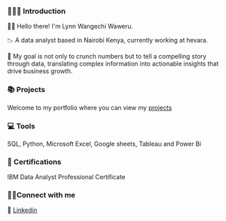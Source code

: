 <h3>🙋🏾‍♀️ Introduction</h3>

👋🏾 Hello there! I'm Lynn Wangechi Waweru.

📉 A data analyst based in Nairobi Kenya, currently working at hevara.

💼 My goal is not only to crunch numbers but to tell a compelling story through data, translating complex information into actionable insights that drive business growth.


<h3>📚 Projects</h3>

Welcome to my portfolio where you can view my [projects](https://github.com/Wangechi-waweru/Portfolio/blob/main/README.md)


<h3>💻 Tools</h3>

SQL, Python, Microsoft Excel, Google sheets, Tableau and Power Bi


<h3>📜 Certifications</h3> 

IBM Data Analyst Professional Certificate


<h3>🤝🏾Connect with me</h3>

📩 [Linkedin](https://www.linkedin.com/in/wangechi-waweru-8497881a2/)



